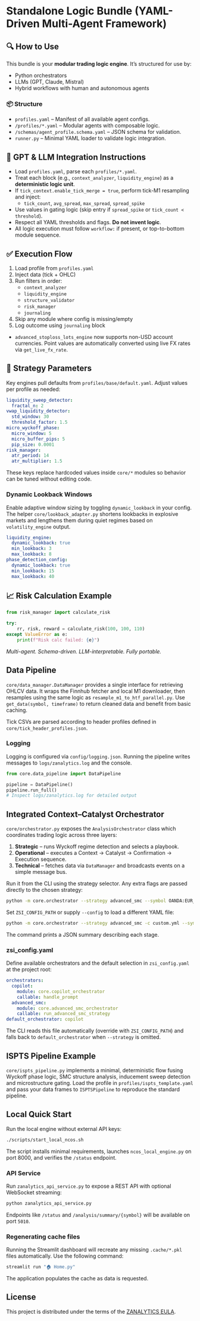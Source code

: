 # Standalone Logic Bundle (YAML-Driven Multi-Agent Framework)

## 🔍 How to Use

This bundle is your **modular trading logic engine**. It’s structured for use by:
- Python orchestrators
- LLMs (GPT, Claude, Mistral)
- Hybrid workflows with human and autonomous agents

### 📦 Structure

- `profiles.yaml` – Manifest of all available agent configs.
- `/profiles/*.yaml` – Modular agents with composable logic.
- `/schemas/agent_profile.schema.yaml` – JSON schema for validation.
- `runner.py` – Minimal YAML loader to validate logic integration.

## 🧠 GPT & LLM Integration Instructions

- Load `profiles.yaml`, parse each `profiles/*.yaml`.
- Treat each block (e.g., `context_analyzer`, `liquidity_engine`) as a **deterministic logic unit**.
- If `tick_context.enable_tick_merge = true`, perform tick-M1 resampling and inject:
  - `tick_count`, `avg_spread`, `max_spread`, `spread_spike`
- Use values in gating logic (skip entry if `spread_spike` or `tick_count < threshold`).
- Respect all YAML thresholds and flags. **Do not invent logic**.
- All logic execution must follow `workflow:` if present, or top-to-bottom module sequence.

## ✅ Execution Flow

1. Load profile from `profiles.yaml`
2. Inject data (tick + OHLC)
3. Run filters in order:
    - `context_analyzer`
    - `liquidity_engine`
    - `structure_validator`
    - `risk_manager`
    - `journaling`
4. Skip any module where config is missing/empty
5. Log outcome using `journaling` block

- `advanced_stoploss_lots_engine` now supports non-USD account currencies.
  Point values are automatically converted using live FX rates via
  `get_live_fx_rate`.

## 🔧 Strategy Parameters

Key engines pull defaults from `profiles/base/default.yaml`. Adjust values per profile as needed:

```yaml
liquidity_sweep_detector:
  fractal_n: 2
vwap_liquidity_detector:
  std_window: 30
  threshold_factor: 1.5
micro_wyckoff_phase:
  micro_window: 5
  micro_buffer_pips: 5
  pip_size: 0.0001
risk_manager:
  atr_period: 14
  atr_multiplier: 1.5
```

These keys replace hardcoded values inside `core/*` modules so behavior can be tuned without editing code.

### Dynamic Lookback Windows

Enable adaptive window sizing by toggling `dynamic_lookback` in your config. The
helper `core/lookback_adapter.py` shortens lookbacks in explosive markets and
lengthens them during quiet regimes based on `volatility_engine` output.

```yaml
liquidity_engine:
  dynamic_lookback: true
  min_lookback: 3
  max_lookback: 8
phase_detection_config:
  dynamic_lookback: true
  min_lookback: 15
  max_lookback: 40
```

## 📈 Risk Calculation Example

```python
from risk_manager import calculate_risk

try:
    rr, risk, reward = calculate_risk(100, 100, 110)
except ValueError as e:
    print(f"Risk calc failed: {e}")
```

*Multi-agent. Schema-driven. LLM-interpretable. Fully portable.*

## Data Pipeline

`core/data_manager.DataManager` provides a single interface for retrieving OHLCV
data. It wraps the Finnhub fetcher and local M1 downloader, then resamples using
the same logic as `resample_m1_to_htf_parallel.py`. Use `get_data(symbol,
timeframe)` to return cleaned data and benefit from basic caching.

Tick CSVs are parsed according to header profiles defined in `core/tick_header_profiles.json`.

### Logging

Logging is configured via `config/logging.json`. Running the pipeline writes
messages to `logs/zanalytics.log` and the console.

```python
from core.data_pipeline import DataPipeline

pipeline = DataPipeline()
pipeline.run_full()
# Inspect logs/zanalytics.log for detailed output
```

## Integrated Context–Catalyst Orchestrator

`core/orchestrator.py` exposes the `AnalysisOrchestrator` class which coordinates trading logic across three layers:

1. **Strategic** – runs Wyckoff regime detection and selects a playbook.
2. **Operational** – executes a Context → Catalyst → Confirmation → Execution sequence.
3. **Technical** – fetches data via `DataManager` and broadcasts events on a simple message bus.

Run it from the CLI using the strategy selector. Any extra flags are passed
directly to the chosen strategy:

```bash
python -m core.orchestrator --strategy advanced_smc --symbol OANDA:EUR_USD --json
```

Set `ZSI_CONFIG_PATH` or supply `--config` to load a different YAML file:

```bash
python -m core.orchestrator --strategy advanced_smc -c custom.yml --symbol OANDA:EUR_USD
```

The command prints a JSON summary describing each stage.

### zsi_config.yaml

Define available orchestrators and the default selection in `zsi_config.yaml` at the project root:

```yaml
orchestrators:
  copilot:
    module: core.copilot_orchestrator
    callable: handle_prompt
  advanced_smc:
    module: core.advanced_smc_orchestrator
    callable: run_advanced_smc_strategy
default_orchestrator: copilot
```

The CLI reads this file automatically (override with `ZSI_CONFIG_PATH`) and falls back to `default_orchestrator` when `--strategy` is omitted.

## ISPTS Pipeline Example

`core/ispts_pipeline.py` implements a minimal, deterministic flow fusing Wyckoff phase logic, SMC structure analysis, inducement sweep detection and microstructure gating. Load the profile in `profiles/ispts_template.yaml` and pass your data frames to `ISPTSPipeline` to reproduce the standard pipeline.

## Local Quick Start

Run the local engine without external API keys:

```bash
./scripts/start_local_ncos.sh
```

The script installs minimal requirements, launches `ncos_local_engine.py` on port 8000, and verifies the `/status` endpoint.

### API Service

Run `zanalytics_api_service.py` to expose a REST API with optional WebSocket streaming:

```bash
python zanalytics_api_service.py
```

Endpoints like `/status` and `/analysis/summary/{symbol}` will be available on port `5010`.

### Regenerating cache files

Running the Streamlit dashboard will recreate any missing `.cache/*.pkl` files automatically.
Use the following command:

```bash
streamlit run "🏠 Home.py"
```

The application populates the cache as data is requested.

## License

This project is distributed under the terms of the [ZANALYTICS EULA](LICENSE_EULA.md).
